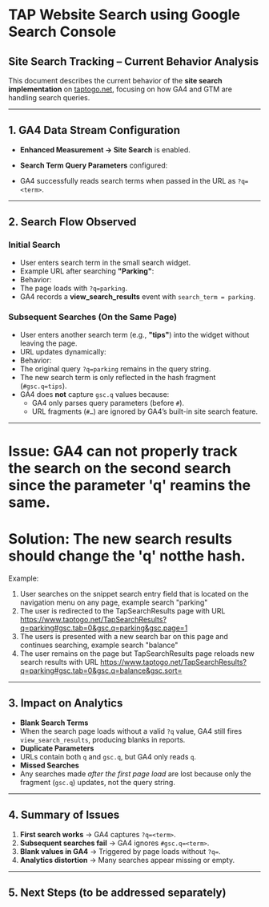 # TAP Website Search using Google Search Console


## Site Search Tracking – Current Behavior Analysis

This document describes the current behavior of the **site search implementation** on [taptogo.net](https://www.taptogo.net), focusing on how GA4 and GTM are handling search queries.

---

## 1. GA4 Data Stream Configuration
- **Enhanced Measurement → Site Search** is enabled.
- **Search Term Query Parameters** configured:

- GA4 successfully reads search terms when passed in the URL as `?q=<term>`.

---

## 2. Search Flow Observed

### Initial Search
- User enters search term in the small search widget.
- Example URL after searching **"Parking"**:
- Behavior:
- The page loads with `?q=parking`.
- GA4 records a **view_search_results** event with `search_term = parking`.

### Subsequent Searches (On the Same Page)
- User enters another search term (e.g., **"tips"**) into the widget without leaving the page.
- URL updates dynamically:
- Behavior:
- The original query `?q=parking` remains in the query string.
- The new search term is only reflected in the hash fragment (`#gsc.q=tips`).
- GA4 does **not** capture `gsc.q` values because:
  - GA4 only parses query parameters (before `#`).
  - URL fragments (`#…`) are ignored by GA4’s built-in site search feature.

---

# Issue: GA4 can not properly track the search on the second search since the parameter 'q' reamins the same.

# Solution: The new search results should change the 'q' notthe hash.

Example:
1. User searches on the snippet search entry field that is located on the navigation menu on any page, example search "parking"
2. The user is redirected to the TapSearchResults page with URL https://www.taptogo.net/TapSearchResults?q=parking#gsc.tab=0&gsc.q=parking&gsc.page=1
3. The users is presented with a new search bar on this page and continues searching, example search "balance"
4. The user remains on the page but TapSearchResults page reloads new search results with URL https://www.taptogo.net/TapSearchResults?q=parking#gsc.tab=0&gsc.q=balance&gsc.sort=
---

## 3. Impact on Analytics
- **Blank Search Terms**
- When the search page loads without a valid `?q` value, GA4 still fires `view_search_results`, producing blanks in reports.
- **Duplicate Parameters**
- URLs contain both `q` and `gsc.q`, but GA4 only reads `q`.
- **Missed Searches**
- Any searches made *after the first page load* are lost because only the fragment (`gsc.q`) updates, not the query string.

---

## 4. Summary of Issues
1. **First search works** → GA4 captures `?q=<term>`.
2. **Subsequent searches fail** → GA4 ignores `#gsc.q=<term>`.
3. **Blank values in GA4** → Triggered by page loads without `?q=`.
4. **Analytics distortion** → Many searches appear missing or empty.

---

## 5. Next Steps (to be addressed separately)

